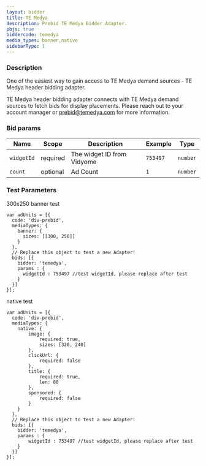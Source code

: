 ```yaml
---
layout: bidder
title: TE Medya
description: Prebid TE Medya Bidder Adapter.
pbjs: true
biddercode: temedya
media_types: banner,native
sidebarType: 1
---
```


### Description

One of the easiest way to gain access to TE Medya demand sources  - TE Medya header bidding adapter.

TE Medya header bidding adapter connects with TE Medya demand sources to fetch bids for display placements. Please reach out to your account manager or <prebid@temedya.com> for more information.

### Bid params

| Name         | Scope    | Description                        | Example    | Type     |
|--------------|----------|------------------------------------|------------|----------|
| `widgetId`  | required | The widget ID from Vidyome           | `753497`    | `number` |
| `count`| optional | Ad Count         | `1` | `number` |

### Test Parameters

300x250 banner test
```
var adUnits = [{
  code: 'div-prebid',
  mediaTypes: {
    banner: {
      sizes: [[300, 250]]
    }
  },
  // Replace this object to test a new Adapter!
  bids: [{
    bidder: 'temedya',
    params : {
      widgetId : 753497 //test widgetId, please replace after test
    }
  }]
}];
```

native test
```
var adUnits = [{
  code: 'div-prebid',
  mediaTypes: {
    native: {
        image: {
            required: true,
            sizes: [320, 240]
        },
        clickUrl: {
            required: false
        },
        title: {
            required: true,
            len: 80
        },
        sponsored: {
            required: false
        }
    }
  },
  // Replace this object to test a new Adapter!
  bids: [{
    bidder: 'temedya',
    params : {
        widgetId : 753497 //test widgetId, please replace after test
    }
  }]
}];
```
